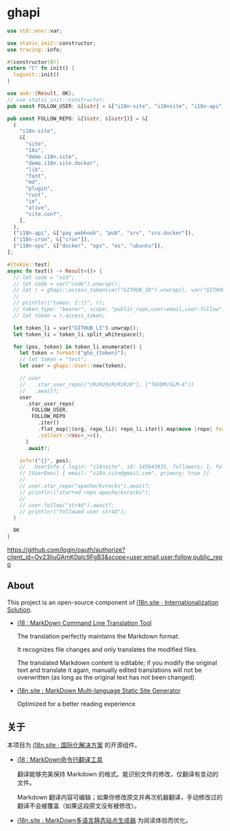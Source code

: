 # ghapi

```rust
use std::env::var;

use static_init::constructor;
use tracing::info;

#[constructor(0)]
extern "C" fn init() {
  loginit::init()
}

use aok::{Result, OK};
// use static_init::constructor;
pub const FOLLOW_USER: &[&str] = &["i18n-site", "i18nsite", "i18n-api", "i18n-cron", "i18n-ops"];

pub const FOLLOW_REPO: &[(&str, &[&str])] = &[
  (
    "i18n-site",
    &[
      "site",
      "18x",
      "demo.i18n.site",
      "demo.i18n.site.docker",
      "lib",
      "font",
      "md",
      "plugin",
      "rust",
      "ie",
      "alive",
      "site.conf",
    ],
  ),
  ("i18n-api", &["pay_webhook", "pub", "srv", "srv.docker"]),
  ("i18n-cron", &["cron"]),
  ("i18n-ops", &["docker", "ops", "os", "ubuntu"]),
];

#[tokio::test]
async fn test() -> Result<()> {
  // let code = "x13";
  // let code = var("code").unwrap();
  // let r = ghapi::access_token(var("GITHUB_ID").unwrap(), var("GITHUB_SK").unwrap(), code).await?;
  //
  // println!("token: {:?}", r);
  // token_type: "bearer", scope: "public_repo,user:email,user:follow"
  // let token = r.access_token;

  let token_li = var("GITHUB_LI").unwrap();
  let token_li = token_li.split_whitespace();

  for (pos, token) in token_li.enumerate() {
    let token = format!("gho_{token}");
    // let token = "test";
    let user = ghapi::User::new(token);

    // user
    //   .star_user_repo(["zRzRzRzRzRzRzR"], ["THUDM/GLM-4"])
    //   .await?;
    user
      .star_user_repo(
        FOLLOW_USER,
        FOLLOW_REPO
          .iter()
          .flat_map(|(org, repo_li)| repo_li.iter().map(move |repo| format!("{org}/{repo}")))
          .collect::<Vec<_>>(),
      )
      .await?;

    info!("{}", pos);
    //   UserInfo { login: "i18nsite", id: 145643935, followers: 1, following: 8, created_at: "2023-09-21T05:54:58Z", updated_at: "2024-08-02T07:04:51Z", twitter_username: None, name: Some("i18n.site"), company: None }
    // [UserEmail { email: "i18n.site@gmail.com", primary: true }]
    //
    // user.star_repo("apache/kvrocks").await?;
    // println!("starred repo apache/kvrocks");
    //
    // user.follow("str4d").await?;
    // println!("followed user str4d");
  }

  OK
}
```

https://github.com/login/oauth/authorize?client_id=Ov23liuGAmK0plc9FgB3&scope=user:email,user:follow,public_repo

## About

This project is an open-source component of [i18n.site ⋅ Internationalization Solution](https://i18n.site).

* [i18 : MarkDown Command Line Translation Tool](https://i18n.site/i18)

  The translation perfectly maintains the Markdown format.

  It recognizes file changes and only translates the modified files.

  The translated Markdown content is editable; if you modify the original text and translate it again, manually edited translations will not be overwritten (as long as the original text has not been changed).

* [i18n.site : MarkDown Multi-language Static Site Generator](https://i18n.site/i18n.site)

  Optimized for a better reading experience

## 关于

本项目为 [i18n.site ⋅ 国际化解决方案](https://i18n.site) 的开源组件。

* [i18 :  MarkDown命令行翻译工具](https://i18n.site/i18)

  翻译能够完美保持 Markdown 的格式。能识别文件的修改，仅翻译有变动的文件。

  Markdown 翻译内容可编辑；如果你修改原文并再次机器翻译，手动修改过的翻译不会被覆盖（如果这段原文没有被修改）。

* [i18n.site : MarkDown多语言静态站点生成器](https://i18n.site/i18n.site) 为阅读体验而优化。